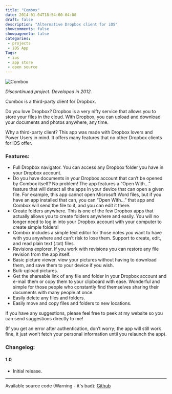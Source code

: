 ```yaml
---
title: "Combox"
date: 2014-01-04T18:54:00-04:00
draft: false
description: "Alternative Dropbox client for iOS"
showcomments: false
showpagemeta: false
categories:
 - projects
 - iOS App
Tags:
 - ios
 - app store
 - open source
---
```


![Combox](/img/combox.png)

*Discontinued project. Developed in 2012.*

Combox is a third-party client for Dropbox.

Do you love Dropbox? Dropbox is a very nifty service that allows you to store your files in the cloud. With Dropbox, you can upload and download your documents and photos anywhere, any time.

Why a third-party client? This app was made with Dropbox lovers and Power Users in mind. It offers many features that no other Dropbox clients for iOS offer.

### Features:
* Full Dropbox navigator. You can access any Dropbox folder you have in your Dropbox account.
* Do you have documents in your Dropbox account that can’t be opened by Combox itself? No problem! The app features a “Open With…” feature that will detect all the apps in your device that can open a given file. For example, this app cannot open Microsoft Word files, but if you have an app installed that can, you can “Open With…” that app and Combox will send the file to it, and you can edit it there.
* Create folders anywhere. This is one of the few Dropbox apps that actually allows you to create folders anywhere and easily. You will no longer need to log in into your Dropbox account with your computer to create simple folders!
* Combox includes a simple text editor for those notes you want to have with you anywhere and can’t risk to lose them. Support to create, edit, and read plain text (.txt) files.
* Revisions explorer. If you work with revisions you can restore any file revision from the app itself.
* Basic picture viewer. view your pictures without having to download them, and save them to your device if you wish.
* Bulk-upload pictures.
* Get the shareable link of any file and folder in your Dropbox account and e-mail them or copy them to your clipboard with ease. Wonderful and simple for those people who constantly find themselves sharing their documents with many people at once.
* Easily delete any files and folders.
* Easily move and copy files and folders to new locations.

If you have any suggestions, please feel free to peek at my website so you can send suggestions directly to me!

(If you get an error after authentication, don’t worry; the app will still work fine, it just won’t fetch your personal information until you relaunch the app).

### Changelog:

#### 1.0

* Initial release.

<hr>

Available source code (Warning - it's bad): [Github](https://github.com/AndyIbanez/Combox)